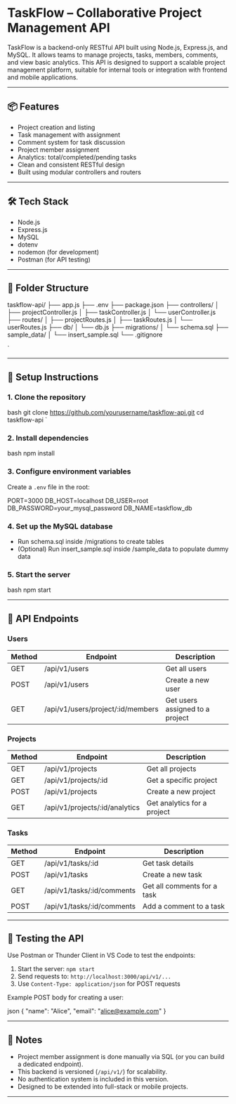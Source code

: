 # TaskFlow – Collaborative Project Management API

TaskFlow is a backend-only RESTful API built using Node.js, Express.js, and MySQL. It allows teams to manage projects, tasks, members, comments, and view basic analytics. This API is designed to support a scalable project management platform, suitable for internal tools or integration with frontend and mobile applications.

---

## 📦 Features

- Project creation and listing
- Task management with assignment
- Comment system for task discussion
- Project member assignment
- Analytics: total/completed/pending tasks
- Clean and consistent RESTful design
- Built using modular controllers and routers

---

## 🛠 Tech Stack

- Node.js
- Express.js
- MySQL
- dotenv
- nodemon (for development)
- Postman (for API testing)

---

## 📁 Folder Structure



taskflow-api/
├── app.js
├── .env
├── package.json
├── controllers/
│   ├── projectController.js
│   ├── taskController.js
│   └── userController.js
├── routes/
│   ├── projectRoutes.js
│   ├── taskRoutes.js
│   └── userRoutes.js
├── db/
│   └── db.js
├── migrations/
│   └── schema.sql
├── sample\_data/
│   └── insert\_sample.sql
└── .gitignore

`

---

## 🔧 Setup Instructions

### 1. Clone the repository

bash
git clone https://github.com/yourusername/taskflow-api.git
cd taskflow-api
`

### 2. Install dependencies

bash
npm install


### 3. Configure environment variables

Create a `.env` file in the root:


PORT=3000
DB_HOST=localhost
DB_USER=root
DB_PASSWORD=your_mysql_password
DB_NAME=taskflow_db


### 4. Set up the MySQL database

* Run schema.sql inside /migrations to create tables
* (Optional) Run insert\_sample.sql inside /sample\_data to populate dummy data

### 5. Start the server

bash
npm start


---

## 📮 API Endpoints

### Users

| Method | Endpoint                           | Description                     |
| ------ | ---------------------------------- | ------------------------------- |
| GET    | /api/v1/users                      | Get all users                   |
| POST   | /api/v1/users                      | Create a new user               |
| GET    | /api/v1/users/project/\:id/members | Get users assigned to a project |

### Projects

| Method | Endpoint                        | Description                 |
| ------ | ------------------------------- | --------------------------- |
| GET    | /api/v1/projects                | Get all projects            |
| GET    | /api/v1/projects/\:id           | Get a specific project      |
| POST   | /api/v1/projects                | Create a new project        |
| GET    | /api/v1/projects/\:id/analytics | Get analytics for a project |

### Tasks

| Method | Endpoint                    | Description                 |
| ------ | --------------------------- | --------------------------- |
| GET    | /api/v1/tasks/\:id          | Get task details            |
| POST   | /api/v1/tasks               | Create a new task           |
| GET    | /api/v1/tasks/\:id/comments | Get all comments for a task |
| POST   | /api/v1/tasks/\:id/comments | Add a comment to a task     |

---

## 🧪 Testing the API

Use Postman or Thunder Client in VS Code to test the endpoints:

1. Start the server: `npm start`
2. Send requests to: `http://localhost:3000/api/v1/...`
3. Use `Content-Type: application/json` for POST requests

Example POST body for creating a user:

json
{
  "name": "Alice",
  "email": "alice@example.com"
}


---

## 📌 Notes

* Project member assignment is done manually via SQL (or you can build a dedicated endpoint).
* This backend is versioned (`/api/v1/`) for scalability.
* No authentication system is included in this version.
* Designed to be extended into full-stack or mobile projects.

---
